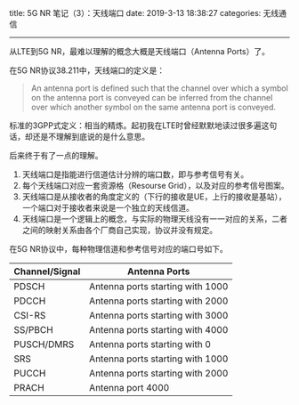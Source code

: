 title: 5G NR 笔记（3）：天线端口
date: 2019-3-13 18:38:27
categories: 无线通信

---

从LTE到5G NR，最难以理解的概念大概是天线端口（Antenna Ports）了。

<!--more-->

在5G NR协议38.211中，天线端口的定义是：

> An antenna port is defined such that the channel over which a symbol on the antenna port is conveyed can be inferred from the channel over which another symbol on the same antenna port is conveyed.

标准的3GPP式定义：相当的精炼。起初我在LTE时曾经默默地读过很多遍这句话，却还是不理解到底说的是什么意思。

后来终于有了一点的理解。

1. 天线端口是指能进行信道估计分辨的端口数，即与参考信号有关。
2. 每个天线端口对应一套资源格（Resourse Grid），以及对应的参考信号图案。
3. 天线端口是从接收者的角度定义的（下行的接收是UE，上行的接收是基站），一个端口对于接收者来说是一个独立的天线信道。
4. 天线端口是一个逻辑上的概念，与实际的物理天线没有一一对应的关系，二者之间的映射关系由各个厂商自己实现，协议并没有规定。

在5G NR协议中，每种物理信道和参考信号对应的端口号如下。

| Channel/Signal | Antenna Ports                      |
| -------------- | ---------------------------------- |
| PDSCH          | Antenna   ports starting with 1000 |
| PDCCH          | Antenna   ports starting with 2000 |
| CSI-RS         | Antenna   ports starting with 3000 |
| SS/PBCH        | Antenna   ports starting with 4000 |
| PUSCH/DMRS     | Antenna   ports starting with 0    |
| SRS            | Antenna   ports starting with 1000 |
| PUCCH          | Antenna   ports starting with 2000 |
| PRACH          | Antenna   port 4000                |



